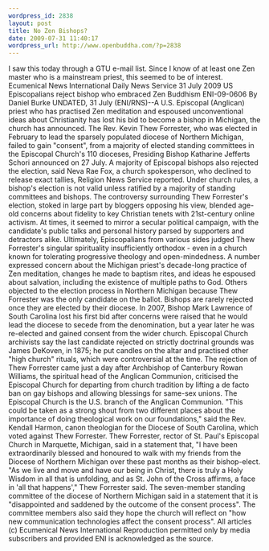 ```yaml
--- 
wordpress_id: 2838
layout: post
title: No Zen Bishops?
date: 2009-07-31 11:40:17
wordpress_url: http://www.openbuddha.com/?p=2838
---
```

I saw this today through a GTU e-mail list. Since I know of at least one Zen master who is a mainstream priest, this seemed to be of interest. Ecumenical News International Daily News Service 31 July 2009 US Episcopalians reject bishop who embraced Zen Buddhism ENI-09-0606 By Daniel Burke UNDATED, 31 July (ENI/RNS)--A U.S. Episcopal (Anglican) priest who has practised Zen meditation and espoused unconventional ideas about Christianity has lost his bid to become a bishop in Michigan, the church has announced. The Rev. Kevin Thew Forrester, who was elected in February to lead the sparsely populated diocese of Northern Michigan, failed to gain "consent", from a majority of elected standing committees in the Episcopal Church's 110 dioceses, Presiding Bishop Katharine Jefferts Schori announced on 27 July. A majority of Episcopal bishops also rejected the election, said Neva Rae Fox, a church spokesperson, who declined to release exact tallies, Religion News Service reported. Under church rules, a bishop's election is not valid unless ratified by a majority of standing committees and bishops. The controversy surrounding Thew Forrester's election, stoked in large part by bloggers opposing his view, blended age-old concerns about fidelity to key Christian tenets with 21st-century online activism. At times, it seemed to mirror a secular political campaign, with the candidate's public talks and personal history parsed by supporters and detractors alike. Ultimately, Episcopalians from various sides judged Thew Forrester's singular spirituality insufficiently orthodox - even in a church known for tolerating progressive theology and open-mindedness. A number expressed concern about the Michigan priest's decade-long practice of Zen meditation, changes he made to baptism rites, and ideas he espoused about salvation, including the existence of multiple paths to God. Others objected to the election process in Northern Michigan because Thew Forrester was the only candidate on the ballot. Bishops are rarely rejected once they are elected by their diocese. In 2007, Bishop Mark Lawrence of South Carolina lost his first bid after concerns were raised that he would lead the diocese to secede from the denomination, but a year later he was re-elected and gained consent from the wider church. Episcopal Church archivists say the last candidate rejected on strictly doctrinal grounds was James DeKoven, in 1875; he put candles on the altar and practised other "high church" rituals, which were controversial at the time. The rejection of Thew Forrester came just a day after Archbishop of Canterbury Rowan Williams, the spiritual head of the Anglican Communion, criticised the Episcopal Church for departing from church tradition by lifting a de facto ban on gay bishops and allowing blessings for same-sex unions. The Episcopal Church is the U.S. branch of the Anglican Communion. "This could be taken as a strong shout from two different places about the importance of doing theological work on our foundations," said the Rev. Kendall Harmon, canon theologian for the Diocese of South Carolina, which voted against Thew Forrester. Thew Forrester, rector of St. Paul's Episcopal Church in Marquette, Michigan, said in a statement that, "I have been extraordinarily blessed and honoured to walk with my friends from the Diocese of Northern Michigan over these past months as their bishop-elect. "As we live and move and have our being in Christ, there is truly a Holy Wisdom in all that is unfolding, and as St. John of the Cross affirms, a face in 'all that happens'," Thew Forrester said. The seven-member standing committee of the diocese of Northern Michigan said in a statement that it is "disappointed and saddened by the outcome of the consent process". The committee members also said they hope the church will reflect on "how new communication technologies affect the consent process". All articles (c) Ecumenical News International Reproduction permitted only by media subscribers and provided ENI is acknowledged as the source.